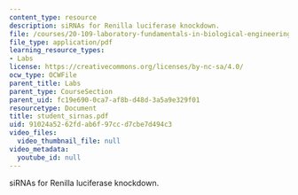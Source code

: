 ```yaml
---
content_type: resource
description: siRNAs for Renilla luciferase knockdown.
file: /courses/20-109-laboratory-fundamentals-in-biological-engineering-fall-2007/91024a5262fdab6f97ccd7cbe7d494c3_student_sirnas.pdf
file_type: application/pdf
learning_resource_types:
- Labs
license: https://creativecommons.org/licenses/by-nc-sa/4.0/
ocw_type: OCWFile
parent_title: Labs
parent_type: CourseSection
parent_uid: fc19e690-0ca7-af8b-d48d-3a5a9e329f01
resourcetype: Document
title: student_sirnas.pdf
uid: 91024a52-62fd-ab6f-97cc-d7cbe7d494c3
video_files:
  video_thumbnail_file: null
video_metadata:
  youtube_id: null
---
```

siRNAs for Renilla luciferase knockdown.